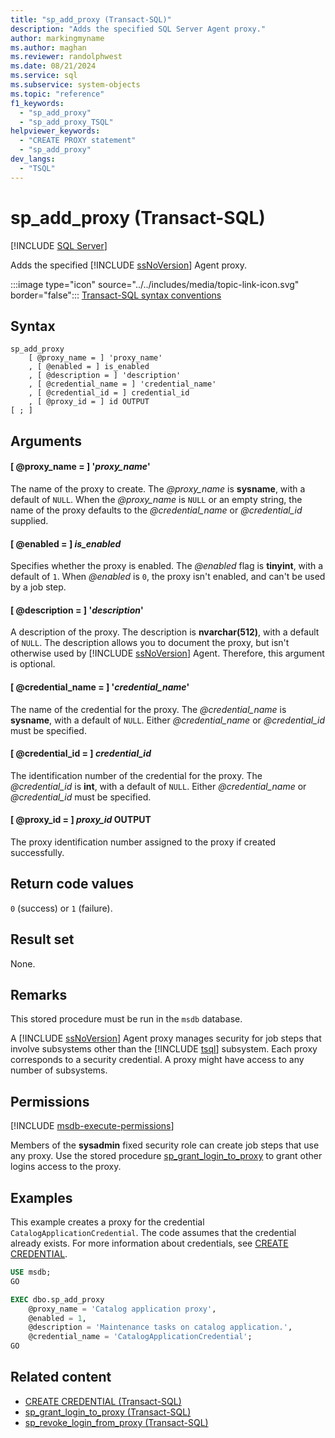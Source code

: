 ```yaml
---
title: "sp_add_proxy (Transact-SQL)"
description: "Adds the specified SQL Server Agent proxy."
author: markingmyname
ms.author: maghan
ms.reviewer: randolphwest
ms.date: 08/21/2024
ms.service: sql
ms.subservice: system-objects
ms.topic: "reference"
f1_keywords:
  - "sp_add_proxy"
  - "sp_add_proxy_TSQL"
helpviewer_keywords:
  - "CREATE PROXY statement"
  - "sp_add_proxy"
dev_langs:
  - "TSQL"
---
```

# sp_add_proxy (Transact-SQL)

[!INCLUDE [SQL Server](../../includes/applies-to-version/sqlserver.md)]

Adds the specified [!INCLUDE [ssNoVersion](../../includes/ssnoversion-md.md)] Agent proxy.

:::image type="icon" source="../../includes/media/topic-link-icon.svg" border="false"::: [Transact-SQL syntax conventions](../../t-sql/language-elements/transact-sql-syntax-conventions-transact-sql.md)

## Syntax

```syntaxsql
sp_add_proxy
    [ @proxy_name = ] 'proxy_name'
    , [ @enabled = ] is_enabled
    , [ @description = ] 'description'
    , [ @credential_name = ] 'credential_name'
    , [ @credential_id = ] credential_id
    , [ @proxy_id = ] id OUTPUT
[ ; ]
```

## Arguments

#### [ @proxy_name = ] '*proxy_name*'

The name of the proxy to create. The *@proxy_name* is **sysname**, with a default of `NULL`. When the *@proxy_name* is `NULL` or an empty string, the name of the proxy defaults to the *@credential_name* or *@credential_id* supplied.

#### [ @enabled = ] *is_enabled*

Specifies whether the proxy is enabled. The *@enabled* flag is **tinyint**, with a default of `1`. When *@enabled* is `0`, the proxy isn't enabled, and can't be used by a job step.

#### [ @description = ] '*description*'

A description of the proxy. The description is **nvarchar(512)**, with a default of `NULL`. The description allows you to document the proxy, but isn't otherwise used by [!INCLUDE [ssNoVersion](../../includes/ssnoversion-md.md)] Agent. Therefore, this argument is optional.

#### [ @credential_name = ] '*credential_name*'

The name of the credential for the proxy. The *@credential_name* is **sysname**, with a default of `NULL`. Either *@credential_name* or *@credential_id* must be specified.

#### [ @credential_id = ] *credential_id*

The identification number of the credential for the proxy. The *@credential_id* is **int**, with a default of `NULL`. Either *@credential_name* or *@credential_id* must be specified.

#### [ @proxy_id = ] *proxy_id* OUTPUT

The proxy identification number assigned to the proxy if created successfully.

## Return code values

`0` (success) or `1` (failure).

## Result set

None.

## Remarks

This stored procedure must be run in the `msdb` database.

A [!INCLUDE [ssNoVersion](../../includes/ssnoversion-md.md)] Agent proxy manages security for job steps that involve subsystems other than the [!INCLUDE [tsql](../../includes/tsql-md.md)] subsystem. Each proxy corresponds to a security credential. A proxy might have access to any number of subsystems.

## Permissions

[!INCLUDE [msdb-execute-permissions](../../includes/msdb-execute-permissions.md)]

Members of the **sysadmin** fixed security role can create job steps that use any proxy. Use the stored procedure [sp_grant_login_to_proxy](sp-grant-login-to-proxy-transact-sql.md) to grant other logins access to the proxy.

## Examples

This example creates a proxy for the credential `CatalogApplicationCredential`. The code assumes that the credential already exists. For more information about credentials, see [CREATE CREDENTIAL](../../t-sql/statements/create-credential-transact-sql.md).

```sql
USE msdb;
GO

EXEC dbo.sp_add_proxy
    @proxy_name = 'Catalog application proxy',
    @enabled = 1,
    @description = 'Maintenance tasks on catalog application.',
    @credential_name = 'CatalogApplicationCredential';
GO
```

## Related content

- [CREATE CREDENTIAL (Transact-SQL)](../../t-sql/statements/create-credential-transact-sql.md)
- [sp_grant_login_to_proxy (Transact-SQL)](sp-grant-login-to-proxy-transact-sql.md)
- [sp_revoke_login_from_proxy (Transact-SQL)](sp-revoke-login-from-proxy-transact-sql.md)
